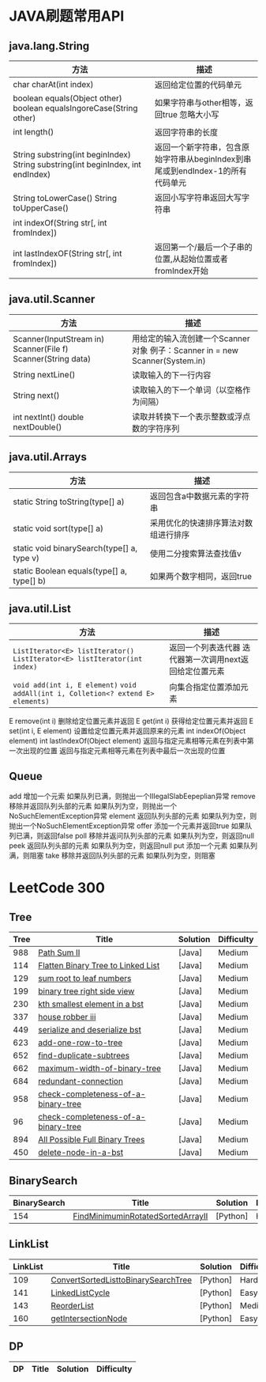 

# JAVA刷题常用API

## java.lang.String

| 方法 | 描述 | 
|---| ----- |
| char charAt(int index) | 返回给定位置的代码单元 | 
| boolean equals(Object other) boolean equalsIngoreCase(String other) |	如果字符串与other相等，返回true 忽略大小写 | 
| int length() |	返回字符串的长度 |
| String substring(int beginIndex) String substring(int beginIndex, int endIndex) |	返回一个新字符串，包含原始字符串从beginIndex到串尾或到endIndex-1的所有代码单元 | 
| String toLowerCase() String toUpperCase() |返回小写字符串返回大写字符串|
| int indexOf(String str[, int fromIndex])
int lastIndexOF(String str[, int fromIndex]) | 	返回第一个/最后一个子串的位置,从起始位置或者fromIndex开始 |  


## java.util.Scanner

| 方法 | 描述 | 
|---| ----- |
| Scanner(InputStream in) Scanner(File f) Scanner(String data) | 	用给定的输入流创建一个Scanner对象    例子：Scanner in = new Scanner(System.in)| 
|String nextLine() |	读取输入的下一行内容 |
|String next()	|读取输入的下一个单词（以空格作为间隔） |
|int nextInt()   double nextDouble()	|读取并转换下一个表示整数或浮点数的字符序列|



## java.util.Arrays

| 方法 | 描述 | 
|---| ----- |
| static String toString(type[] a) |	返回包含a中数据元素的字符串 |
| static void sort(type[] a) |	采用优化的快速排序算法对数组进行排序 |
| static void binarySearch(type[] a, type v)   |	使用二分搜索算法查找值v | 
| static Boolean equals(type[] a, type[] b)	|如果两个数字相同，返回true |


## java.util.List<E>

| 方法 | 描述 | 
|---| ----- |
| `ListIterator<E> listIterator()`  `ListIterator<E> listIterator(int index)`| 返回一个列表迭代器 迭代器第一次调用next返回给定位置元素  | 
|  `void add(int i, E element)` `void addAll(int i, Colletion<? extend E> elements)` | 向集合指定位置添加元素 | 
E remove(int i)	删除给定位置元素并返回
E get(int i)	获得给定位置元素并返回
E set(int i, E element)
设置给定位置元素并返回原来的元素
int indexOf(Object element)
int lastIndexOf(Object element)	返回与指定元素相等元素在列表中第一次出现的位置
返回与指定元素相等元素在列表中最后一次出现的位置



## Queue

add        增加一个元索                     如果队列已满，则抛出一个IIIegaISlabEepeplian异常
remove   移除并返回队列头部的元素    如果队列为空，则抛出一个NoSuchElementException异常
element  返回队列头部的元素             如果队列为空，则抛出一个NoSuchElementException异常
offer       添加一个元素并返回true       如果队列已满，则返回false
poll         移除并返问队列头部的元素    如果队列为空，则返回null
peek       返回队列头部的元素             如果队列为空，则返回null
put         添加一个元素                      如果队列满，则阻塞
take        移除并返回队列头部的元素     如果队列为空，则阻塞

# LeetCode 300
## Tree 
| Tree | Title | Solution | Difficulty |
|---| ----- | -------- | ---------- |
|988|[Path Sum II](https://github.com/xiantang/leetcode/blob/master/java/src/Tree/113.path-sum-ii.java) | [Java] | Medium |
|114|[Flatten Binary Tree to Linked List](https://github.com/xiantang/leetcode/blob/master/java/src/Tree/114.flatten-binary-tree-to-linked-list.java) | [Java] | Medium |
|129|[sum root to leaf numbers](https://github.com/xiantang/leetcode/blob/master/java/src/Tree/129.sum-root-to-leaf-numbers.java) | [Java] | Medium |
|199|[binary tree right side view](https://github.com/xiantang/leetcode/blob/master/java/src/Tree/199.binary-tree-right-side-view.java) | [Java] | Medium |
|230|[kth smallest element in a bst](https://github.com/xiantang/leetcode/blob/master/java/src/Tree/230.kth-smallest-element-in-a-bst) | [Java] | Medium |
|337|[house robber iii ](https://github.com/xiantang/leetcode/blob/master/java/src/Tree/337.house-robber-iii.java) | [Java] | Medium |
|449|[serialize and deserialize bst](https://github.com/xiantang/leetcode/blob/master/java/src/Tree/449.serialize-and-deserialize-bst.java) | [Java] | Medium |
|623|[add-one-row-to-tree](https://github.com/xiantang/leetcode/blob/master/java/src/Tree/623.add-one-row-to-tree.java) | [Java] | Medium |
|652|[find-duplicate-subtrees](https://github.com/xiantang/leetcode/blob/master/java/src/Tree/652.find-duplicate-subtrees.java) | [Java] | Medium |
|662|[maximum-width-of-binary-tree](https://github.com/xiantang/leetcode/blob/master/java/src/Tree/662.maximum-width-of-binary-tree.java) | [Java] | Medium |
|684|[redundant-connection](https://github.com/xiantang/leetcode/blob/master/java/src/Tree/684.redundant-connection.java) | [Java] | Medium |
|958|[check-completeness-of-a-binary-tree](https://github.com/xiantang/leetcode/blob/master/java/src/Tree/958.check-completeness-of-a-binary-tree.java) | [Java] | Medium |
|96|[check-completeness-of-a-binary-tree](https://github.com/xiantang/leetcode/blob/master/java/src/Tree/958.check-completeness-of-a-binary-tree.java) | [Java] | Medium |
|894|[All Possible Full Binary Trees](https://github.com/xiantang/leetcode/blob/master/java/src/Tree/AllPossibleFullBinaryTrees.java) | [Java] | Medium |
|450|[delete-node-in-a-bst](https://github.com/xiantang/leetcode/blob/master/java/src/Tree/450.delete-node-in-a-bst.java) | [Java] | Medium |


## BinarySearch

| BinarySearch | Title | Solution | Difficulty |  
|---| ----- | -------- | ---------- | 
|154|[FindMinimuminRotatedSortedArrayII](https://github.com/xiantang/leetcode/blob/master/python/binarySearch/154FindMinimuminRotatedSortedArrayII.py) | [Python] | Hard |


## LinkList

| LinkList | Title | Solution | Difficulty |
|---| ----- | -------- | ---------- |
|109|[ConvertSortedListtoBinarySearchTree](https://github.com/xiantang/leetcode/blob/master/python/linkList/109ConvertSortedListtoBinarySearchTree.py) | [Python] | Hard |
|141|[LinkedListCycle](https://github.com/xiantang/leetcode/blob/master/python/linkList/141LinkedListCycle.py) | [Python] | Easy |
|143|[ReorderList](https://github.com/xiantang/leetcode/blob/master/python/linkList/143ReorderList.py) | [Python] | 	Medium |
|160|[getIntersectionNode](https://github.com/xiantang/leetcode/blob/master/python/linkList/160getIntersectionNode.py) | [Python] | Easy |

## DP
| DP | Title | Solution | Difficulty |  
|---| ----- | -------- | ---------- | 

